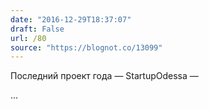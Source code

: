 ```yaml
---
date: "2016-12-29T18:37:07"
draft: False
url: /80
source: "https://blognot.co/13099"
---
```


Последний проект года — StartupOdessa — 

...
